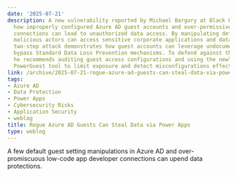 ```yaml
---
date: '2025-07-21'
description: A new vulnerability reported by Michael Bargury at Black Hat USA reveals
  how improperly configured Azure AD guest accounts and over-permissive Power Apps
  connections can lead to unauthorized data access. By manipulating default settings,
  malicious actors can access sensitive corporate applications and data sources. Bargury's
  two-step attack demonstrates how guest accounts can leverage undocumented APIs to
  bypass Standard Data Loss Prevention mechanisms. To defend against these risks,
  he recommends auditing guest access configurations and using the newly introduced
  PowerGuest tool to limit exposure and detect misconfigurations effectively.
link: /archive/2025-07-21-rogue-azure-ad-guests-can-steal-data-via-power-apps
tags:
- Azure AD
- Data Protection
- Power Apps
- Cybersecurity Risks
- Application Security
- weblog
title: Rogue Azure AD Guests Can Steal Data via Power Apps
type: weblog
---
```


A few default guest setting manipulations in Azure AD and over-promiscuous low-code app developer connections can upend data protections.

